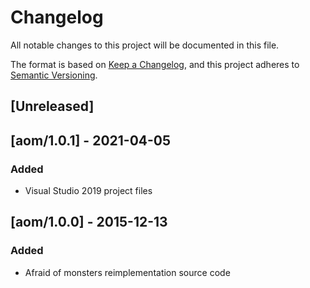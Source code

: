 # Changelog

All notable changes to this project will be documented in this file.

The format is based on [Keep a Changelog](https://keepachangelog.com/en/1.0.0/),
and this project adheres to [Semantic Versioning](https://semver.org/spec/v2.0.0.html).

## [Unreleased]

## [aom/1.0.1] - 2021-04-05

### Added

- Visual Studio 2019 project files

## [aom/1.0.0] - 2015-12-13

### Added

- Afraid of monsters reimplementation source code
